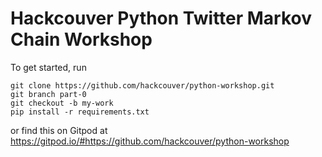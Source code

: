 # Hackcouver Python Twitter Markov Chain Workshop

To get started, run
```
git clone https://github.com/hackcouver/python-workshop.git 
git branch part-0
git checkout -b my-work
pip install -r requirements.txt 
```

or find this on Gitpod at https://gitpod.io/#https://github.com/hackcouver/python-workshop
